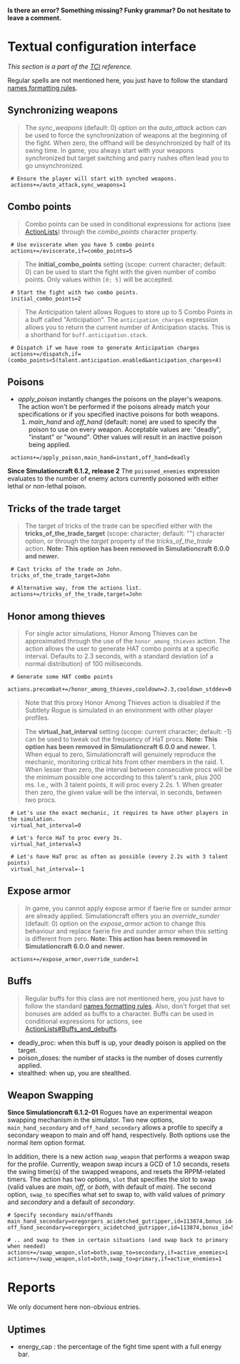 **Is there an error? Something missing? Funky grammar? Do not hesitate to leave a comment.**



# Textual configuration interface
_This section is a part of the [TCI](TextualConfigurationInterface) reference._

Regular spells are not mentioned here, you just have to follow the standard [names formatting rules](TextualConfigurationInterface#Names_formatting).

## Synchronizing weapons
> The _sync\_weapons_ (default: 0) option on the _auto\_attack_ action can be used to force the synchronization of weapons at the beginning of the fight. When zero, the offhand will be desynchronized by half of its swing time. In game, you always start with your weapons synchronized but target switching and parry rushes often lead you to go unsynchronized.
```
 # Ensure the player will start with synched weapons.
 actions+=/auto_attack,sync_weapons=1
```

## Combo points
> Combo points can be used in conditional expressions for actions (see [ActionLists](ActionLists)) through the _combo\_points_ character property.
```
 # Use eviscerate when you have 5 combo points
 actions+=/eviscerate,if=combo_points=5
```

> The **initial\_combo\_points** setting (scope: current character; default: 0) can be used to start the fight with the given number of combo points. Only values within `[0; 5]` will be accepted.
```
 # Start the fight with two combo points.
 initial_combo_points=2
```

> The Anticipation talent allows Rogues to store up to 5 Combo Points in a buff called "Anticipation". The `anticipation_charges` expression allows you to return the current number of Anticipation stacks. This is a shorthand for `buff.anticipation.stack`.
```
 # Dispatch if we have room to generate Anticipation charges
 actions+=/dispatch,if=(combo_points<5(talent.anticipation.enabled&anticipation_charges<4)
```

## Poisons
  * _apply\_poison_ instantly changes the poisons on the player's weapons. The action won't be performed if the poisons already match your specifications or if you specified inactive poisons for both weapons.
    1. _main\_hand_ and _off\_hand_ (default: none) are used to specify the poison to use on every weapon. Acceptable values are: "deadly", "instant" or "wound". Other values will result in an inactive poison being applied.
```
 actions+=/apply_poison,main_hand=instant,off_hand=deadly
```

**Since Simulationcraft 6.1.2, release 2** The `poisoned_enemies` expression evaluates to the number of enemy actors currently poisoned with either lethal or non-lethal poison.

## Tricks of the trade target
> The target of tricks of the trade can be specified either with the **tricks\_of\_the\_trade\_target** (scope: character; default: "") character option, or through the _target_ property of the _tricks\_of\_the\_trade_ action. **Note: This option has been removed in Simulationcraft 6.0.0 and newer.**
```
 # Cast tricks of the trade on John.
 tricks_of_the_trade_target=John

 # Alternative way, from the actions list.
 actions+=/tricks_of_the_trade,target=John
```

## Honor among thieves
> For single actor simulations, Honor Among Thieves can be approximated through the use of the `honor_among_thieves` action. The action allows the user to generate HAT combo points at a specific interval. Defaults to 2.3 seconds, with a standard deviation (of a normal distribution) of 100 milliseconds.
```
 # Generate some HAT combo points
 actions.precombat+=/honor_among_thieves,cooldown=2.3,cooldown_stddev=0.1
```
> Note that this proxy Honor Among Thieves action is disabled if the Subtlety Rogue is simulated in an environment with other player profiles.

> The **virtual\_hat\_interval** setting (scope: current character; default: -1) can be used to tweak out the frequency of HaT procs. **Note: This option has been removed in Simulationcraft 6.0.0 and newer.**
    1. When equal to zero, Simulationcraft will genuinely reproduce the mechanic, monitoring critical hits from other members in the raid.
    1. When lesser than zero, the interval between consecutive procs will be the minimum possible one according to this talent's rank, plus 200 ms. I.e., with 3 talent points, it will proc every 2.2s.
    1. When greater then zero, the given value will be the interval, in seconds, between two procs.
```
 # Let's use the exact mechanic, it requires to have other players in the simulation.
 virtual_hat_interval=0

 # Let's force HaT to proc every 3s.
 virtual_hat_interval=3

 # Let's have HaT proc as often as possible (every 2.2s with 3 talent points)
 virtual_hat_interval=-1
```

## Expose armor
> In game, you cannot apply expose armor if faerie fire or sunder armor are already applied. Simulationcraft offers you an _override\_sunder_ (default: 0) option on the _expose\_armor_ action to change this behaviour and replace faerie fire and sunder armor when this setting is different from zero. **Note: This action has been removed in Simulationcraft 6.0.0 and newer.**
```
 actions+=/expose_armor,override_sunder=1
```

## Buffs
> Regular buffs for this class are not mentioned here, you just have to follow the standard [names formatting rules](TextualConfigurationInterface#Names_formatting.md). Also, don't forget that set bonuses are added as buffs to a character. Buffs can be used in conditional expressions for actions, see [ActionLists#Buffs\_and\_debuffs](ActionLists#Buffs_and_debuffs).

  * deadly\_proc: when this buff is up, your deadly poison is applied on the target.
  * poison\_doses: the number of stacks is the number of doses currently applied.
  * stealthed: when up, you are stealthed.

## Weapon Swapping

**Since Simulationcraft 6.1.2-01** Rogues have an experimental weapon swapping mechanism in the simulator. Two new options, `main_hand_secondary` and `off_hand_secondary` allows a profile to specify a secondary weapon to main and off hand, respectively. Both options use the normal item option format.

In addition, there is a new action `swap_weapon` that performs a weapon swap for the profile. Currently, weapon swap incurs a GCD of 1.0 seconds, resets the swing timer(s) of the swapped weapons, and resets the RPPM-related timers. The action has two options, `slot` that specifies the slot to swap (valid values are _main_, _off_, or _both_, with default of _main_). The second option, `swap_to` specifies what set to swap to, with valid values of _primary_ and _secondary_ and a default of _secondary_.

```
# Specify secondary main/offhands
main_hand_secondary=oregorgers_acidetched_gutripper,id=113874,bonus_id=567,enchant=mark_of_the_thunderlord
off_hand_secondary=oregorgers_acidetched_gutripper,id=113874,bonus_id=567,enchant=mark_of_the_thunderlord

# .. and swap to them in certain situations (and swap back to primary when needed)
actions+=/swap_weapon,slot=both,swap_to=secondary,if=active_enemies>1
actions+=/swap_weapon,slot=both,swap_to=primary,if=active_enemies=1
```

# Reports
We only document here non-obvious entries.

## Uptimes
  * energy\_cap : the percentage of the fight time spent with a full energy bar.